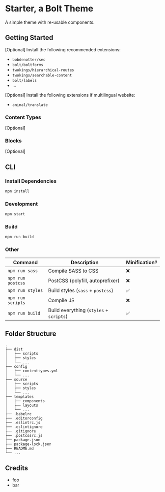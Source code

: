 # Starter, a Bolt Theme

A simple theme with re-usable components.


## Getting Started

[Optional] Install the following recommended extensions:

- `bobdenotter/seo`
- `bolt/boltforms`
- `twokings/hierarchical-routes`
- `twokings/searchable-content`
- `bolt/labels`
- ...


[Optional] Install the following extensions if multilingual website:

- `animal/translate`

### Content Types

[Optional]


### Blocks

[Optional]


## CLI

### Install Dependencies

```sh
npm install
```

### Development

```sh
npm start
```

### Build

```sh
npm run build
```

### Other

| Command                | Description                              | Minification? |
|------------------------|------------------------------------------|---------------|
| `npm run sass`         | Compile SASS to CSS                      | ❌           |
| `npm run postcss`      | PostCSS (polyfill, autoprefixer)         | ❌           |
| `npm run styles`       | Build styles (`sass` + `postcss`)        | ✅           |
| `npm run scripts`      | Compile JS                               | ❌           |
| `npm run build`        | Build everything (`styles` + `scripts`)  | ✅           |


## Folder Structure

```
.
├── dist
│   ├── scripts
│   ├── styles
│   └── ...
├── config
│   ├── contenttypes.yml
│   └── ...
├── source
│   ├── scripts
│   ├── styles
│   └── ...
├── templates
│   ├── components
│   ├── layouts
│   └── ...
├── .babelrc
├── .editorconfig
├── .eslintrc.js
├── .eslintignore
├── .gitignore
├── .postcssrc.js
├── package.json
├── package-lock.json
├── README.md
└── ...
```

## Credits

- foo
- bar
